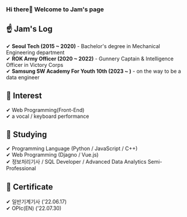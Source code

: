 ### Hi there👋 Welcome to Jam's page

## ☝ Jam's Log

✔ **Seoul Tech (2015 ~ 2020)** - Bachelor's degree in Mechanical Engineering department   
✔ **ROK Army Officer (2020 ~ 2022)** - Gunnery Captain & Intelligence Officer in Victory Corps   
✔ **Samsung SW Academy For Youth 10th (2023 ~ )** - on the way to be a data engineer  

## 👀 Interest
✔ Web Programming(Front-End)  
✔ a vocal / keyboard performance  

## 🌱 Studying
✔ Programming Language (Python / JavaScript / C++)  
✔ Web Programming (Djagno / Vue.js)  
✔ 정보처리기사 / SQL Developer / Advanced Data Analytics Semi-Professional  

## 📗 Certificate  
✔ 일반기계기사 ('22.06.17)  
✔ OPIc(EN) ('22.07.30)  
